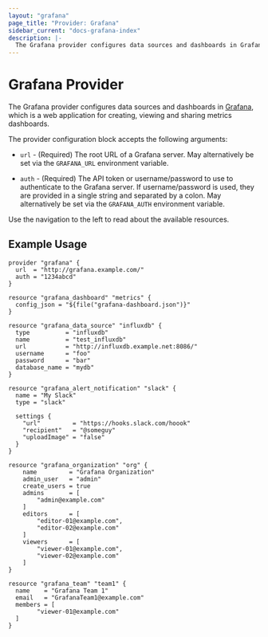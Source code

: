 ```yaml
---
layout: "grafana"
page_title: "Provider: Grafana"
sidebar_current: "docs-grafana-index"
description: |-
  The Grafana provider configures data sources and dashboards in Grafana.
---
```


# Grafana Provider

The Grafana provider configures data sources and dashboards in
[Grafana](http://grafana.org/), which is a web application for creating,
viewing and sharing metrics dashboards.

The provider configuration block accepts the following arguments:

* ``url`` - (Required) The root URL of a Grafana server. May alternatively be
  set via the ``GRAFANA_URL`` environment variable.

* ``auth`` - (Required) The API token or username/password to use to
  authenticate to the Grafana server. If username/password is used, they
  are provided in a single string and separated by a colon. May alternatively
  be set via the ``GRAFANA_AUTH`` environment variable.

Use the navigation to the left to read about the available resources.

## Example Usage

```hcl
provider "grafana" {
  url  = "http://grafana.example.com/"
  auth = "1234abcd"
}

resource "grafana_dashboard" "metrics" {
  config_json = "${file("grafana-dashboard.json")}"
}

resource "grafana_data_source" "influxdb" {
  type          = "influxdb"
  name          = "test_influxdb"
  url           = "http://influxdb.example.net:8086/"
  username      = "foo"
  password      = "bar"
  database_name = "mydb"
}

resource "grafana_alert_notification" "slack" {
  name = "My Slack"
  type = "slack"

  settings {
    "url"         = "https://hooks.slack.com/hoook"
    "recipient"   = "@someguy"
    "uploadImage" = "false"
  }
}

resource "grafana_organization" "org" {
    name         = "Grafana Organization"
    admin_user   = "admin"
    create_users = true
    admins       = [
        "admin@example.com"
    ]
    editors      = [
        "editor-01@example.com",
        "editor-02@example.com"
    ]
    viewers      = [
        "viewer-01@example.com",
        "viewer-02@example.com"
    ]
}

resource "grafana_team" "team1" {
  name    = "Grafana Team 1"
  email   = "GrafanaTeam1@example.com"
  members = [
        "viewer-01@example.com"
  ]
}
```
